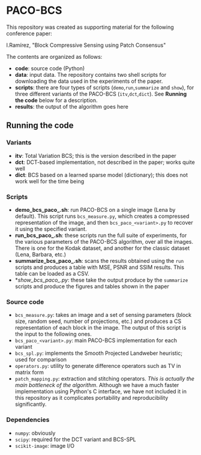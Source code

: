 # PACO-BCS

This repository was created as supporting material for the following conference paper:

I.Ramírez, "Block Compressive Sensing using Patch Consensus"

The contents are organized as follows:

* **code**: source code (Python)
* **data**: input data. The repository contains two shell scripts for downloading the data used in the experiments of the paper.
* **scripts**: there are four types of scripts (`demo`,`run`,`summarize` and `show`), for three different variants of the PACO-BCS (`itv`,`dct`,`dict`). See **Running the code** below for a description.
* **results**: the output of the algorithm goes here

## Running the code

### Variants

   * **itv**: Total Variation BCS; this is the version described in the paper
   * **dct**: DCT-based implementation, not described in the paper; works quite well
   * **dict**: BCS based on a learned sparse model (dictionary); this does not work well for the time being

### Scripts

   * **demo_bcs_paco_<variant>.sh**: run PACO-BCS on a single image (Lena by default). This  script runs `bcs_measure.py`, which creates a compressed representation of the image, and then `bcs_paco_<variant>.py` to recover it using the specified variant.
   * **run_bcs_paco_<variant>.sh**: these scripts run the full suite of experiments, for the various parameters of the PACO-BCS algorithm, over all the images. There is one for the Kodak dataset, and another for the classic dataset (Lena, Barbara, etc.)
   * **summarize_bcs_paco_<variant>.sh**: scans the results obtained using the `run` scripts and produces a table with MSE, PSNR and SSIM results. This table can be loaded as a CSV.
   * **show_bcs_paco_<variant>.py*: these take the output produce by the `summarize` scripts and produce the figures and tables shown in the paper

### Source code

   * `bcs_measure.py`: takes an image and a set of sensing parameters (block size, random seed, number of projections, etc.) and produces a CS representation of each block in the image. The output of this script is the input to the following ones.
   * `bcs_paco_<variant>.py`: main PACO-BCS implementation for each variant
   * `bcs_spl.py`: implements the Smooth Projected Landweber heuristic; used for comparison
   * `operators.py`: utility to generate difference operators such as TV in matrix form
   * `patch_mapping.py`: extraction and stitching operators. *This is actually the main bottleneck of the algorithm*. Although we have a much faster implementation using Python's C interface, we have not included it in this repository as it complicates portability and reproducibility significantly. 
   
### Dependencies
  
  * `numpy`: obviously
  * `scipy`: required for the DCT variant and BCS-SPL
  * `scikit-image`: image I/O 
